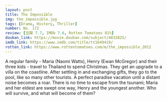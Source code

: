 ```yaml
---
layout: post 
title: The Impossible
img: the_impossible.jpg
tags: [Drama, History, Thriller]
number: No. 172
review: [豆瓣 7.7, IMDb 7.6, Rotten Tomatoes 81%]
douban_link: https://movie.douban.com/subject/4832825/
imdb_link: https://www.imdb.com/title/tt1649419/
rotten_link: https://www.rottentomatoes.com/m/the_impossible_2012
---
```


A regular family - Maria (Naomi Watts), Henry (Ewan McGregor) and their three kids - travel to Thailand to spend Christmas. They get an upgrade to a villa on the coastline. After settling in and exchanging gifts, they go to the pool, like so many other tourists. A perfect paradise vacation until a distant noise becomes a roar. There is no time to escape from the tsunami; Maria and her eldest are swept one way, Henry and the youngest another. Who will survive, and what will become of them?